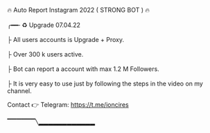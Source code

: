 🔥 Auto Report Instagram 2022 ( STRONG BOT ) 🔥 
 <br>      
╭━━╴♻️ Upgrade 07.04.22
 <br>  
├  All users accounts is Upgrade + Proxy.
 <br>  
├  Over 300 k users active. 
 <br>  
├  Bot can report a account with max 1.2 M Followers.
 <br>  
├  It is very easy to use just by following the steps in the video on my channel.
 <br>  

 Contact 👉  Telegram: https://t.me/ioncires
  <br>  
▔▔▔▔▔▔╲▂▂▂▂▂▂▂▂▂▂▂▂

